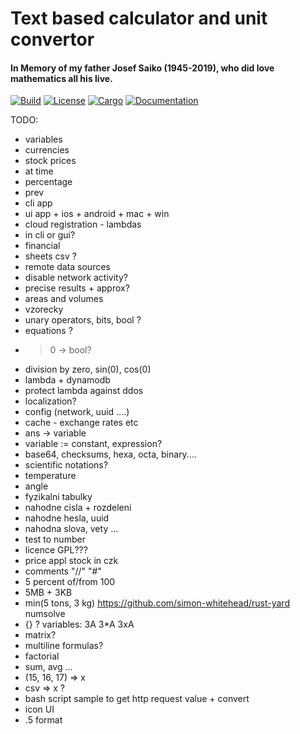 # Text based calculator and unit convertor

#### In Memory of my father Josef Saiko (1945-2019), who did love mathematics all his live.

[![Build](https://github.com/dsaiko/pepino/actions/workflows/rust.yml/badge.svg)](https://github.com/dsaiko/pepino/actions)
[![License](https://img.shields.io/badge/license-MIT-blue.svg)](https://github.com/dsaiko/pepino)
[![Cargo](https://img.shields.io/crates/v/pepino.svg)](https://crates.io/crates/pepino)
[![Documentation](https://docs.rs/pepino/badge.svg)](https://docs.rs/pepino)

TODO:

- variables
- currencies
- stock prices
- at time
- percentage
- prev
- cli app
- ui app + ios + android + mac + win
- cloud registration - lambdas
- in cli or gui?
- financial
- sheets csv ?
- remote data sources
- disable network activity?
- precise results + approx?
- areas and volumes
- vzorecky
- unary operators, bits, bool ?
- equations ?
- > 0 -> bool?
- division by zero, sin(0), cos(0)
- lambda + dynamodb
- protect lambda against ddos
- localization?
- config (network, uuid ....)
- cache - exchange rates etc
- ans -> variable
- variable := constant, expression?
- base64, checksums, hexa, octa, binary....
- scientific notations?
- temperature
- angle
- fyzikalni tabulky
- nahodne cisla + rozdeleni
- nahodne hesla, uuid
- nahodna slova, vety ...
- test to number
- licence GPL???
- price appl stock in czk
- comments "//" "#"
- 5 percent of/from 100
- 5MB + 3KB
- min(5 tons, 3 kg)
  https://github.com/simon-whitehead/rust-yard
  numsolve
- {} ?
  variables: 3A 3*A 3xA
- matrix?
- multiline formulas?
- factorial
- sum, avg ...
- (15, 16, 17) => x
- csv => x ?
- bash script sample to get http request value + convert
- icon UI
- .5 format